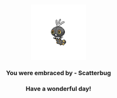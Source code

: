 <p align="center">
    <img src="https://raw.githubusercontent.com/PokeAPI/sprites/master/sprites/pokemon/664.png" width="150" height="150">
</p>
<h3 align="center">You were embraced by - <b>Scatterbug</b></h3>
<h3 align="center">Have a wonderful day!</h3>
